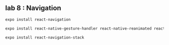 ## lab 8 : Navigation
```sh
expo install react-navigation
```
```sh
expo install react-native-gesture-handler react-native-reanimated react-native-screens react-native-safe-area-context @react-native-community/masked-view
```
```sh
expo install react-navigation-stack
```
<p align="center">
   <imgsrc="../demo/lab8.PNG">
</p>
